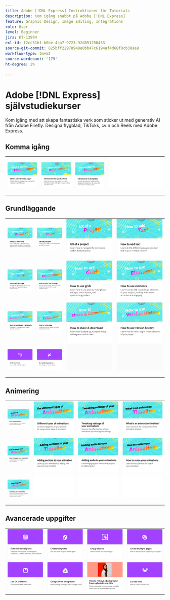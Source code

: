 ```yaml
---
title: Adobe [!DNL Express] Instruktioner för Tutorials
description: Kom igång snabbt på Adobe [!DNL Express]
feature: Graphic Design, Image Editing, Integrations
role: User
level: Beginner
jira: KT-13994
exl-id: f2cc51b1-b0be-4ca7-9723-92d851250463
source-git-commit: 825bff22978949e0bb47c6194af4d68f8cb38aa9
workflow-type: tm+mt
source-wordcount: '179'
ht-degree: 2%

---
```


# Adobe [!DNL Express] självstudiekurser

Kom igång med att skapa fantastiska verk som sticker ut med generativ AI från Adobe Firefly. Designa flygblad, TikToks, cv:n och Reels med Adobe Express.

## Komma igång

<table style="table-layout:fixed">
<tr>
 <td>
      <a href="get-started.md">
         <img alt="Vad finns på startsidan" src="assets/home-page.png" />
      </a>
 </td>
 <td>
      <a href="quick-actions.md">
         <img alt="Introduktion till snabbåtgärder" src="assets/quick-actions.png" />
      </a>
 </td>
 <td>
      <a href="introduction-templates.md">
         <img alt="Introduktion till snabbåtgärder" src="assets/introduction-templates.png" />
      </a>
 </td>
 <td>
      <img alt="Avgränsare" src="../assets/Whitespacer.png" />
      <div>
      <br>
   </td>
</tr>
</table>

## Grundläggande

<table style="table-layout:fixed">
<tr>
 <td>
      <a href="brand.md">
         <img alt="Konfigurera ett varumärkeskit" src="assets/brand.png" />
      </a>
  </td>
   <td>
      <a href="new-project.md">
         <img alt="Starta ett projekt" src="assets/starting-a-project.png" />
      </a>
  </td>
   <td>
      <a href="workspace.md">
         <img alt="Användarupplevelse för ett projekt" src="assets/workspace.png" />
      </a>
  </td>
  <td>
      <a href="text-effects.md">
         <img alt="Lägga till text" src="assets/text-effects.png" />
      </a>
  </td>
</tr>
<tr>
   <td>
      <a href="image-effects.md">
         <img alt="Lägga till en bild" src="assets/image-effects.png" />
      </a>
  </td>
   <td>
      <a href="add-gen-ai-image.md">
         <img alt="Lägga till en Gen AI-bild" src="assets/gen-ai-image.png" />
      </a>
  </td>
   <td>
      <a href="grids.md">
         <img alt="Använda stödraster" src="assets/grids.png" />
      </a>
  </td>
   <td>
         <a href="add-design-assets.md">
            <img alt="Använda element" src="assets/design-assets.png" />
         </a>
   </td>
</tr>
<tr>
   <td>
         <a href="layers.md">
            <img alt="Arbeta med lager och ritytor" src="assets/layers.png" />
         </a>
   </td>
   <td>
   <a href="collaborate.md">
      <img alt="Så här samarbetar du" src="assets/collaborate.png" />
   </a>
   </td>
   <td>
   <a href="share.md">
      <img alt="Dela och hämta" src="assets/share.png" />
   </a>
   </td>
   <td>
   <a href="version-history.md">
      <img alt="Så här använder du versionshistoriken" src="assets/version-history.png" />
   </a>
   </td>
</tr>
<tr>
   <td>
      <a href="undo-redo.md">
         <img alt="Ångra och göra om" src="assets/undo-redo.png" />
      </a>
   </td>
   <td>
      <a href="get-inspiration.md">
         <img alt="Få snabb inspiration" src="assets/inspiration.png" />
      </a>
  </td>
  <td>
      <img alt="Avgränsare" src="../assets/Gray_thumbnail.png" />
      <div>
      <br>
   </td>
   <td>
      <img alt="Avgränsare" src="../assets/Gray_thumbnail.png" />
      <div>
      <br>
   </td>
</tr>
</table>

## Animering

<table style="table-layout:fixed">
<tr>
   <td>
         <a href="intro-animation.md">
            <img alt="Introduktion till animeringar" src="assets/intro-animations.png" />
         </a>
   </td>
  <td>
         <a href="different-types-animation.md">
            <img alt="Olika typer av animeringar" src="assets/different-animations.png" />
         </a>
   </td>
   <td>
         <a href="tweak-animation.md">
            <img alt="Justera inställningarna för animeringar" src="assets/tweaking-settings.png" />
         </a>
   </td>
   <td>
         <a href="animation-timeline.md">
            <img alt="Vad är animeringstidslinjen?" src="assets/what-is-animation-timeline.png" />
         </a>
   </td>
</tr>
<tr>
   <td>
         <a href="stagger-animations.md">
            <img alt="Så här förstorar du animeringar" src="assets/stagger-animations.png" />
         </a>
   </td>
   <td>
         <a href="add-sections-animation.md">
            <img alt="Lägga till avsnitt i en animering" src="assets/add-sections.png" />
         </a>
   </td>
   <td>
         <a href="audio-animation.md">
            <img alt="Lägga till ljud i animeringar" src="assets/add-audio.png" />
         </a>
   </td>
   <td>
         <a href="resize-animations.md">
            <img alt="Ändra storlek på animeringar" src="assets/resize-animations.png" />
         </a>
   </td>
</tr>
<tr>
   <td>
         <a href="export-animations.md">
            <img alt="Exportera animeringar" src="assets/exporting-animations.png" />
         </a>
   </td>
   <td>
      <img alt="Avgränsare" src="../assets/Whitespacer.png" />
      <div>
      <br>
   </td>
    <td>
      <img alt="Avgränsare" src="../assets/Whitespacer.png" />
      <div>
      <br>
   </td>
    <td>
      <img alt="Avgränsare" src="../assets/Whitespacer.png" />
      <div>
      <br>
   </td>
</tr>
</table>

## Avancerade uppgifter

<table style="table-layout:fixed">
<tr>
   <td>
      <a href="schedule.md">
         <img alt="Schemalägg sociala inlägg" src="assets/schedule.png" />
      </a>
   </td>
   <td>
   <a href="create-templates.md">
      <img alt="Skapa mallar" src="assets/templates.png" />
   </a>
   </td>
   <td>
         <a href="group-objects.md">
            <img alt="Gruppera objekt" src="assets/group-objects.png" />
         </a>
   </td>
   <td>
      <a href="multiple-pages.md">
         <img alt="Skapa flera sidor" src="assets/multiple-pages.png" />
      </a>
  </td>
</tr>
<tr>
  <td>
      <a href="cc-libraries.md">
         <img alt="Använda CC Libraries" src="assets/cc-libraries.png" />
      </a>
  </td>
   <td>
      <a href="google-drive.md">
         <img alt="Integrering med Google Drive" src="assets/google-drive.png" />
      </a>
  </td>
   <td>
         <a href="remove-background.md">
            <img alt="Ta bort bakgrund" src="assets/background.png" />
         </a>
   </td>
  <td>
         <a href="create-curved-text.md">
            <img alt="Skapa krökt text" src="assets/curved-text.png" />
         </a>
   </td>
</tr>
</table>
